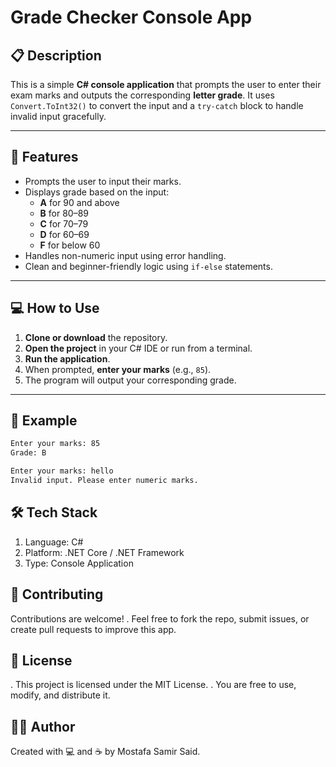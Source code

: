 # Grade Checker Console App

## 📋 Description
This is a simple **C# console application** that prompts the user to enter their exam marks and outputs the corresponding **letter grade**. It uses `Convert.ToInt32()` to convert the input and a `try-catch` block to handle invalid input gracefully.

---

## 🎯 Features
- Prompts the user to input their marks.
- Displays grade based on the input:
  - **A** for 90 and above  
  - **B** for 80–89  
  - **C** for 70–79  
  - **D** for 60–69  
  - **F** for below 60
- Handles non-numeric input using error handling.
- Clean and beginner-friendly logic using `if-else` statements.

---

## 💻 How to Use
1. **Clone or download** the repository.
2. **Open the project** in your C# IDE or run from a terminal.
3. **Run the application**.
4. When prompted, **enter your marks** (e.g., `85`).
5. The program will output your corresponding grade.

---

## 🧪 Example

```bash
Enter your marks: 85
Grade: B

Enter your marks: hello
Invalid input. Please enter numeric marks.
```
## 🛠️ Tech Stack
1. Language: C#
2. Platform: .NET Core / .NET Framework
3. Type: Console Application

## 🤝 Contributing
Contributions are welcome!
. Feel free to fork the repo, submit issues, or create pull requests to improve this app.

## 📄 License
. This project is licensed under the MIT License.
. You are free to use, modify, and distribute it.

## 🙋‍♂️ Author
Created with 💻 and ☕ by Mostafa Samir Said.
